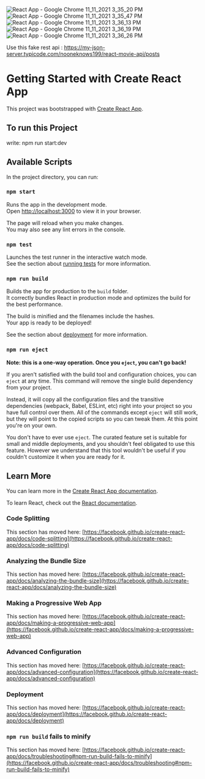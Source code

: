 ![React App - Google Chrome 11_11_2021 3_35_20 PM](https://user-images.githubusercontent.com/69891196/175774143-ad42068d-a7f0-49c7-bd35-463cc42b0dfa.png)
![React App - Google Chrome 11_11_2021 3_35_47 PM](https://user-images.githubusercontent.com/69891196/175774146-6e5028e7-2863-4fe7-adad-e6c4703be8fc.png)
![React App - Google Chrome 11_11_2021 3_36_13 PM](https://user-images.githubusercontent.com/69891196/175774147-bdfc4ab1-9872-4373-8526-93050c9f5185.png)
![React App - Google Chrome 11_11_2021 3_36_19 PM](https://user-images.githubusercontent.com/69891196/175774155-aa83042f-d2c3-4b65-9182-2d3ae160c808.png)
![React App - Google Chrome 11_11_2021 3_36_26 PM](https://user-images.githubusercontent.com/69891196/175774156-7ec543b1-26e7-440d-bf50-0387e14898a2.png)


Use this fake rest api : https://my-json-server.typicode.com/nooneknows199/react-movie-api/posts
# Getting Started with Create React App

This project was bootstrapped with [Create React App](https://github.com/facebook/create-react-app).


## To run this Project
write:  npm run start:dev

## Available Scripts

In the project directory, you can run:

### `npm start`

Runs the app in the development mode.\
Open [http://localhost:3000](http://localhost:3000) to view it in your browser.

The page will reload when you make changes.\
You may also see any lint errors in the console.

### `npm test`

Launches the test runner in the interactive watch mode.\
See the section about [running tests](https://facebook.github.io/create-react-app/docs/running-tests) for more information.

### `npm run build`

Builds the app for production to the `build` folder.\
It correctly bundles React in production mode and optimizes the build for the best performance.

The build is minified and the filenames include the hashes.\
Your app is ready to be deployed!

See the section about [deployment](https://facebook.github.io/create-react-app/docs/deployment) for more information.

### `npm run eject`

**Note: this is a one-way operation. Once you `eject`, you can't go back!**

If you aren't satisfied with the build tool and configuration choices, you can `eject` at any time. This command will remove the single build dependency from your project.

Instead, it will copy all the configuration files and the transitive dependencies (webpack, Babel, ESLint, etc) right into your project so you have full control over them. All of the commands except `eject` will still work, but they will point to the copied scripts so you can tweak them. At this point you're on your own.

You don't have to ever use `eject`. The curated feature set is suitable for small and middle deployments, and you shouldn't feel obligated to use this feature. However we understand that this tool wouldn't be useful if you couldn't customize it when you are ready for it.

## Learn More

You can learn more in the [Create React App documentation](https://facebook.github.io/create-react-app/docs/getting-started).

To learn React, check out the [React documentation](https://reactjs.org/).

### Code Splitting

This section has moved here: [https://facebook.github.io/create-react-app/docs/code-splitting](https://facebook.github.io/create-react-app/docs/code-splitting)

### Analyzing the Bundle Size

This section has moved here: [https://facebook.github.io/create-react-app/docs/analyzing-the-bundle-size](https://facebook.github.io/create-react-app/docs/analyzing-the-bundle-size)

### Making a Progressive Web App

This section has moved here: [https://facebook.github.io/create-react-app/docs/making-a-progressive-web-app](https://facebook.github.io/create-react-app/docs/making-a-progressive-web-app)

### Advanced Configuration

This section has moved here: [https://facebook.github.io/create-react-app/docs/advanced-configuration](https://facebook.github.io/create-react-app/docs/advanced-configuration)

### Deployment

This section has moved here: [https://facebook.github.io/create-react-app/docs/deployment](https://facebook.github.io/create-react-app/docs/deployment)

### `npm run build` fails to minify

This section has moved here: [https://facebook.github.io/create-react-app/docs/troubleshooting#npm-run-build-fails-to-minify](https://facebook.github.io/create-react-app/docs/troubleshooting#npm-run-build-fails-to-minify)
